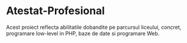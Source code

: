 # Atestat-Profesional 
Acest proiect reflecta abilitatile dobandite pe parcursul liceului, concret, programare low-level in PHP, baze de date si programare Web.
